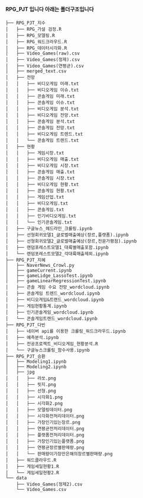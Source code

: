 #### RPG_PJT 입니다 아래는 폴더구조입니다


    ├── RPG_PJT_지수 
    │   ├── RPG_가설 검정.R 
    │   ├── RPG_모델링.R 
    │   ├── RPG_워드크라우드.R  
    │   ├── RPG_데이터시각화.R  
    │   ├── Video_Games(raw).csv 
    │   ├── Video_Games(정제).csv 
    │   ├── Video_Games(연평균).csv 
    │   ├── merged_text.csv  
    │   ├── 전망  
    │   │   ├── 비디오게임 미래.txt  
    │   │   ├── 비디오게임 이슈.txt  
    │   │   ├── 콘솔게임 미래.txt  
    │   │   ├── 콘솔게임 이슈.txt  
    │   │   ├── 비디오게임 분석.txt 
    │   │   ├── 비디오게임 전망.txt 
    │   │   ├── 콘솔게임 분석.txt  
    │   │   ├── 콘솔게임 전망.txt  
    │   │   ├── 비디오게임 트렌드.txt  
    │   │   └── 콘솔게임 트렌드.txt 
    │   ├── 현황  
    │   │   ├── 게임시장.txt  
    │   │   ├── 비디오게임 매출.txt  
    │   │   ├── 비디오게임 시장.txt  
    │   │   ├── 콘솔게임 매출.txt  
    │   │   ├── 콘솔게임 시장.txt  
    │   │   ├── 비디오게임 현황.txt  
    │   │   ├── 콘솔게임 현황.txt  
    │   │   ├── 게임산업.txt  
    │   │   ├── 비디오게임.txt 
    │   │   ├── 콘솔게임.txt  
    │   │   ├── 인기비디오게임.txt  
    │   │   └── 인기콘솔게임.txt  
    │   ├── 구글뉴스_헤드라인_크롤링.ipynb  
    │   ├── 선형회귀모델1_글로벌매출예상(장르,플랫폼).ipynb 
    │   ├── 선형회귀모델2_글로벌매출예상(장르,전문가평점).ipynb  
    │   ├── 랜덤포레스트모델1_대륙별매출포함.ipynb  
    │   └── 랜덤포레스트모델2_각대륙매출제외.ipynb  
    ├── RPG_PJT_지혜  
    │   ├── NaverNews_Crowl.py  
    │   ├── gameCurrent.ipynb  
    │   ├── gameLidge_LassoTest.ipynb  
    │   ├── gameLinearRegressionTest.ipynb  
    │   ├── 콘솔 게임 수요 전망_wordcloud.ipynb  
    │   ├── 콘솔게임 트렌드_wordcloud.ipynb  
    │   ├── 비디오게임&트랜드_wordcloud.ipynb  
    │   ├── 게임현황통계.ipynb  
    │   ├── 인기콘솔게임_wordcloud.ipynb  
    │   └── 콘솔게임트렌드_wordcloud.ipynb  
    ├── RPG_PJT_다빈 
    │   ├── 네이버 api를 이용한 크롤링_워드크라우드.ipynb
    │   ├── 예측분석.ipynb  
    │   ├── 전공프로젝트_비디오게임_현황분석.R  
    │   └── 구글뉴스크롤링_함수사용.ipynb  
    ├── RPG_PJT_승환 
    │   ├── Modeling1.ipynb  
    │   ├── Modeling2.ipynb  
    │   ├── jpg  
    │   │   ├── 라쏘.png  
    │   │   ├── 릿지.png  
    │   │   ├── 선형.png  
    │   │   ├── 시각화1.png  
    │   │   ├── 시각화2.png  
    │   │   ├── 모델링데이터.png  
    │   │   ├── 시각화전처리데이터.png  
    │   │   ├── 가장인기있는장르.png  
    │   │   ├── 연평균전처리데이터.png 
    │   │   ├── 플랫폼전처리데이터.png  
    │   │   ├── 가장인기있는플랫폼.png  
    │   │   ├── 연평균장르별판매량.png 
    │   │   └── 판매량이가장만은해의장르별판매량.png  
    │   ├── 워드클라우드.R 
    │   ├── 게임세일현황1.R  
    │   └── 게임세일현황2.R  
    └── data  
        ├── Video_Games(정제2).csv  
        └── Video_Games.csv  
  
